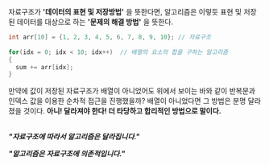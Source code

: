 자료구조가 **'데이터의 표현 및 저장방법'** 을 뜻한다면, 알고리즘은 이렇듯 표현 및 저장된 데이터를 대상으로 하는 **'문제의 해결 방법'** 을 뜻한다.

```c
int arr[10] = {1, 2, 3, 4, 5, 6, 7, 8, 9, 10}; // 자료구조
  
for(idx = 0; idx < 10; idx++)  // 배열의 요소의 합을 구하는 알고리즘 
{
  sum += arr[idx];
}
```

만약에 값이 저장된 자료구조가 배열이 아니었어도 위에서 보이는 바와 같이 반복문과 인덱스 값을 이용한 순차적 접근을 진행했을까?
배열이 아니었다면 그 방법은 분명 달라졌을 것이다. **아니! 달라져야 한다! 더 타당하고 합리적인 방법으로 말이다.**
<br>
<br>

_**"자료구조에 따라서 알고리즘은 달라집니다."**_

_**"알고리즘은 자료구조에 의존적입니다."**_
